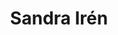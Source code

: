 ---
education:
  courses:
  - course: Bachelor in Marine Ecology
    institution: Norwegian University of Science and Technology (NTNU)
    year: 2021
email: "sandrib@student.ibv.uio.no"
highlight_name: false
interests:
- Saprophytic protist diversity and biogeography
organizations:
- name: Section for Aquatic Biology and Toxicology, Department of Biosciences, University of Oslo
  url: "https://www.mn.uio.no/ibv/english/research/sections/aqua/"
role: Master student
social:
- icon: envelope
  icon_pack: fas
  link: mailto:sandrib@student.ibv.uio.no
superuser: false
title: Sandra Irén
user_groups:
- Graduate research fellow
---